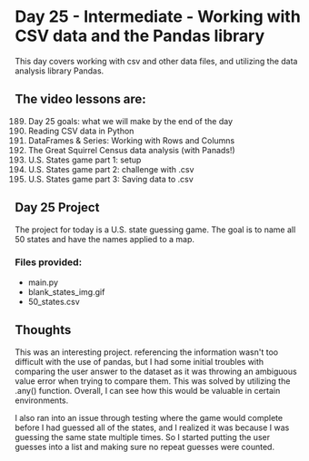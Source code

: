 # Day 25 - Intermediate - Working with CSV data and the Pandas library
This day covers working with csv and other data files, and utilizing the data analysis library Pandas.  

## The video lessons are:
189. Day 25 goals: what we will make by the end of the day
190. Reading CSV data in Python
191. DataFrames & Series: Working with Rows and Columns
192. The Great Squirrel Census data analysis (with Panads!)
193. U.S. States game part 1: setup
194. U.S. States game part 2: challenge with .csv
195. U.S. States game part 3: Saving data to .csv

## Day 25 Project
The project for today is a U.S. state guessing game. The goal is to name all 50 states and have the names applied to a map. 

### Files provided:
- main.py
- blank_states_img.gif
- 50_states.csv

## Thoughts
This was an interesting project. referencing the information wasn't too difficult with the use of pandas, but I had some initial troubles with comparing the user answer to the dataset as it was throwing an ambiguous value error when trying to compare them. This was solved by utilizing the .any() function. Overall, I can see how this would be valuable in certain environments. 

I also ran into an issue through testing where the game would complete before I had guessed all of the states, and I realized it was because I was guessing the same state multiple times. So I started putting the user guesses into a list and making sure no repeat guesses were counted. 